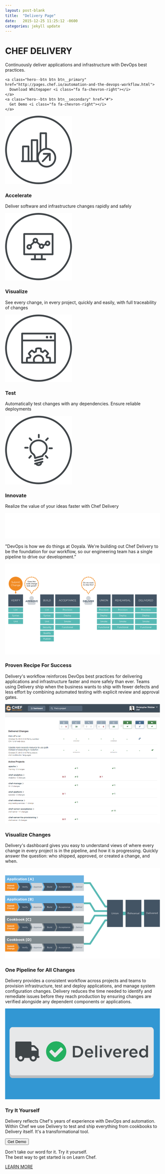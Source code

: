```yaml
---
layout: post-blank
title:  "Delivery Page"
date:   2015-12-25 11:25:12 -0600
categories: jekyll update
---
```


<div class="hero hero__product-page hero__delivery">
  <div class="hero--content">
    <h1>CHEF DELIVERY</h1>
    <p>
      Continuously deliver applications and infrastructure with DevOps best practices.
    </p>

    <a class="hero--btn btn btn__primary" href="http://pages.chef.io/automation-and-the-devops-workflow.html">
      Download Whitepaper <i class="fa fa-chevron-right"></i>
    </a>
    <a class="hero--btn btn btn__secondary" href="#">
      Get Demo <i class="fa fa-chevron-right"></i>
    </a>
  </div>
</div>

<div class="product-page--icons wrapper">
  <div class="wrapper--content grid grid__gutters">
    <div class="product-page--icon grid--cell">
      <img src="/images/delivery/accelerate.svg">
      <h3>Accelerate</h3>
      <p>Deliver software and infrastructure changes rapidly and safely</p>
    </div>
    <div class="product-page--icon grid--cell">
      <img src="/images/delivery/visualize.svg">
      <h3>Visualize</h3>
      <p>See every change, in every project, quickly and easily, with full traceability of changes</p>
    </div>
    <div class="product-page--icon grid--cell">
      <img src="/images/delivery/test.svg">
      <h3>Test</h3>
      <p>Automatically test changes with any dependencies. Ensure reliable deployments</p>
    </div>
    <div class="product-page--icon grid--cell">
      <img src="/images/delivery/innovate.svg">
      <h3>Innovate</h3>
      <p>Realize the value of your ideas faster with Chef Delivery</p>
    </div>
  </div>
</div>


<div class="product-page--highlight wrapper">
  <div class="wrapper--content grid grid__gutters">
    <div class="product-page--highlight--img grid--cell grid--cell__5">
      <img src="/images/delivery/ooyala-white.png">
    </div>
    <div class="product-page--highlight--text grid--cell grid--cell__7">
      <p>
        "DevOps is how we do things at Ooyala. We're building out Chef Delivery to be the foundation for our workflow, so our engineering team has a single pipeline to drive our development.”
      </p>
    </div>
  </div>
</div>

<div class="product-page--section wrapper">
  <div class="wrapper--content grid grid__gutters">
    <div class="product-page--section--img grid--cell">
      <img src="/images/delivery/recipe.png">
    </div>
    <div class="product-page--section--text grid--cell">
      <h3>Proven Recipe For Success</h3>
      <p>
        Delivery's workflow reinforces DevOps best practices for delivering applications and infrastructure faster and more safely than ever. Teams using Delivery ship when the business wants to ship with fewer defects and less effort by combining automated testing with explicit review and approval gates.
      </p>
    </div>
  </div>
</div>

<div class="product-page--section wrapper">
  <div class="wrapper--content grid grid__gutters">
    <div class="product-page--section--img grid--cell">
      <img src="/images/delivery/visualize-screenshot.png" class="screenshot">
    </div>
    <div class="product-page--section--text grid--cell">
      <h3>Visualize Changes</h3>
      <p>
        Delivery's dashboard gives you easy to understand views of where every change in every project is in the pipeline, and how it is progressing. Quickly answer the question: who shipped, approved, or created a change, and when.
      </p>
    </div>
  </div>
</div>

<div class="product-page--section wrapper">
  <div class="wrapper--content grid grid__gutters">
    <div class="product-page--section--img grid--cell">
      <img src="/images/delivery/pipeline.png">
    </div>
    <div class="product-page--section--text grid--cell">
      <h3>One Pipeline for All Changes</h3>
      <p>
        Delivery provides a consistent workflow across projects and teams to provision infrastructure, test and deploy applications, and manage system configuration changes. Delivery reduces the time needed to identify and remediate issues before they reach production by ensuring changes are verified alongside any dependent components or applications.
      </p>
    </div>
  </div>
</div>

<div class="product-page--section wrapper">
  <div class="wrapper--content">
    <div class="grid grid__gutters">
      <div class="product-page--section--img grid--cell">
        <img src="/images/delivery/try-it.png">
      </div>
      <div class="product-page--section--text grid--cell">
        <h3>Try It Yourself</h3>
        <p>
          Delivery reflects Chef's years of experience with DevOps and automation. Within Chef we use Delivery to test and ship everything from cookbooks to Delivery itself. It's a transformational tool.
        </p>
      </div>
    </div>
    <div class="btn-wrapper">
      <button class="btn btn__outline">
        Get Demo <i class="fa fa-chevron-right"></i>
      </button>
    </div>
  </div>
</div>

<div class="product-page--cta wrapper">
  <div class="wrapper--content">
    <p>
      Don't take our word for it. Try it yourself.
      <br> The best way to get started is on Learn Chef.
    </p>
    <a class="btn btn__outline__inverted" href="https://learn.chef.io/tutorials/#build-a-delivery-pipeline">LEARN MORE <i class="fa fa-chevron-right"></i></a>
  </div>
</div>
